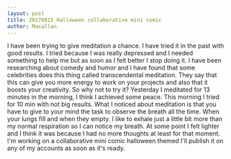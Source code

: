 ```yaml
---
layout: post
title: 20170815 Halloween collaborative mini comic
author: Maxallan
---
```

I have been trying to give meditation a chance. I have tried it in the past with good results. I tried because I was really depressed and I needed something to help me but as soon as I felt better I stop doing it.
I have been researching about comedy and humor and I have found that some celebrities does this thing called transcendental meditation. They say that this can give you more energy to work on your projects and also that it boosts your creativity.  So why not to try it?  Yesterday I meditated for 13 minutes in the morning, I think I achieved some peace. This morning I tried for 10 min with not big results.
What I noticed about meditation is that you have to give to your mind the task to observe the breath all the time. When your lungs fill and when they empty. I like to exhale just a little bit more than my normal respiration so I can notice my breath. At some point I felt lighter and I think it was because I had no more thoughts at least for that moment.
I'm working on a collaborative mini comic halloween themed I'll publish it on any of my accounts as soon as it's ready.
<!--![_config.yml]({{ site.baseurl }}/images/config.png)-->
